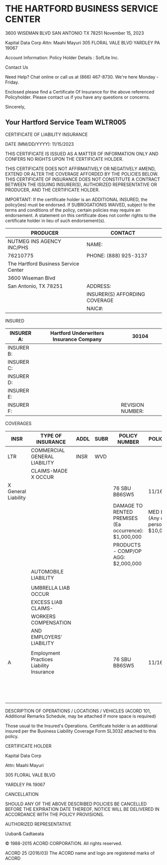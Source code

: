 # THE HARTFORD BUSINESS SERVICE CENTER

3600 WISEMAN BLVD SAN ANTONIO TX 78251 November 15, 2023

Kapital Data Corp Attn: Maahi Mayuri 305 FLORAL VALE BLVD YARDLEY PA 19067

Account Information:
Policy Holder Details : SofLite Inc.

Contact Us

Need Help? Chat online or call us at (866) 467-8730. We're here Monday - Friday.

Enclosed please find a Certificate Of Insurance for the above referenced Policyholder. Please contact us if you have any questions or concerns.

Sincerely,

Your Hartford Service Team WLTR005
---
CERTIFICATE OF LIABILITY INSURANCE

DATE (MM/DD/YYYY): 11/15/2023

THIS CERTIFICATE IS ISSUED AS A MATTER OF INFORMATION ONLY AND CONFERS NO RIGHTS UPON THE CERTIFICATE HOLDER.

THIS CERTIFICATE DOES NOT AFFIRMATIVELY OR NEGATIVELY AMEND, EXTEND OR ALTER THE COVERAGE AFFORDED BY THE POLICIES BELOW. THIS CERTIFICATE OF INSURANCE DOES NOT CONSTITUTE A CONTRACT BETWEEN THE ISSUING INSURER(S), AUTHORIZED REPRESENTATIVE OR PRODUCER, AND THE CERTIFICATE HOLDER.

IMPORTANT: If the certificate holder is an ADDITIONAL INSURED, the policy(ies) must be endorsed. If SUBROGATIONIS WAIVED, subject to the terms and conditions of the policy, certain policies may require an endorsement. A statement on this certificate does not confer rights to the certificate holder in lieu of such endorsement(s).

|PRODUCER|CONTACT|
|---|---|
|NUTMEG INS AGENCY INC/PHS|NAME:|
|76210775|PHONE: (888) 925-3137|
|The Hartford Business Service Center| |
|3600 Wiseman Blvd| |
|San Antonio, TX 78251|ADDRESS:|
| |INSURER(S) AFFORDING COVERAGE|
| |NAIC#:|

INSURED

|INSURER A:|Hartford Underwriters Insurance Company|30104|
|---|---|---|
|INSURER B:| | |
|INSURER C:| | |
|INSURER D:| | |
|INSURER E:| | |
|INSURER F:| |REVISION NUMBER:|

COVERAGES

|INSR|TYPE OF INSURANCE|ADDL|SUBR|POLICY NUMBER|POLICY EFF|POLICY EXP|LIMITS|
|---|---|---|---|---|---|---|---|
|LTR|COMMERCIAL GENERAL LIABILITY|INSR|WVD| | | | |
| |CLAIMS-MADE X OCCUR| | | | | | |
|X General Liability| | | |76 SBU BB6SW5|11/16/2023|11/16/2024|EACH OCCURRENCE: $1,000,000|
| | | | |DAMAGE TO RENTED PREMISES (Ea occurrence): $1,000,000|MED EXP (Any one person): $10,000|PERSONAL & ADV INJURY: $1,000,000|GENERAL AGGREGATE: $2,000,000|
| | | | |PRODUCTS - COMP/OP AGG: $2,000,000| | | |
| |AUTOMOBILE LIABILITY| | | | | | |
| | | | | | | | |
| |UMBRELLA LIAB OCCUR| | | | | | |
| |EXCESS LIAB CLAIMS-| | | | | | |
| |WORKERS COMPENSATION| | | | | | |
| |AND EMPLOYERS' LIABILITY| | | | | | |
| | | | | | | | |
|A|Employment Practices Liability Insurance| | |76 SBU BB6SW5|11/16/2023|11/16/2024|Each Claim Limit: $25,000|
| | | | | | |Annual Aggregate Limit: $25,000| |

DESCRIPTION OF OPERATIONS / LOCATIONS / VEHICLES (ACORD 101, Additional Remarks Schedule, may be attached if more space is required)

Those usual to the Insured's Operations. Certificate holder is an additional insured per the Business Liability Coverage Form SL3032 attached to this policy.

CERTIFICATE HOLDER

Kapital Data Corp

Attn: Maahi Mayuri

305 FLORAL VALE BLVD

YARDLEY PA 19067

CANCELLATION

SHOULD ANY OF THE ABOVE DESCRIBED POLICIES BE CANCELLED BEFORE THE EXPIRATION DATE THEREOF, NOTICE WILL BE DELIVERED IN ACCORDANCE WITH THE POLICY PROVISIONS.

AUTHORIZED REPRESENTATIVE

Uuban& Cadtaeata

© 1988-2015 ACORD CORPORATION. All rights reserved.

ACORD 25 (2016/03) The ACORD name and logo are registered marks of ACORD
